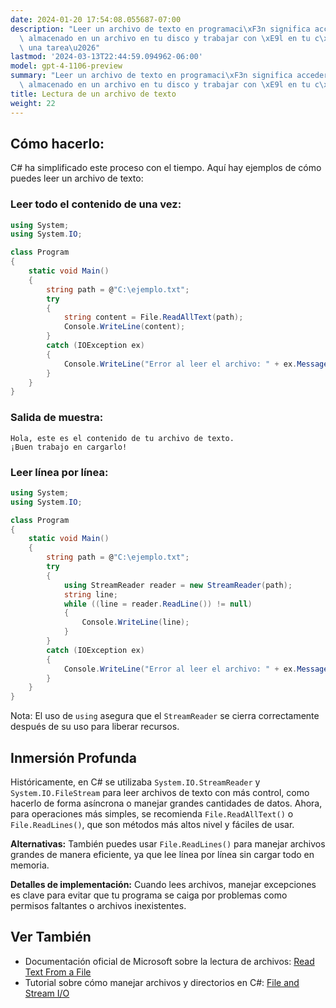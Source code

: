 ```yaml
---
date: 2024-01-20 17:54:08.055687-07:00
description: "Leer un archivo de texto en programaci\xF3n significa acceder al contenido\
  \ almacenado en un archivo en tu disco y trabajar con \xE9l en tu c\xF3digo. Es\
  \ una tarea\u2026"
lastmod: '2024-03-13T22:44:59.094962-06:00'
model: gpt-4-1106-preview
summary: "Leer un archivo de texto en programaci\xF3n significa acceder al contenido\
  \ almacenado en un archivo en tu disco y trabajar con \xE9l en tu c\xF3digo."
title: Lectura de un archivo de texto
weight: 22
---
```


## Cómo hacerlo:
C# ha simplificado este proceso con el tiempo. Aquí hay ejemplos de cómo puedes leer un archivo de texto:

### Leer todo el contenido de una vez:
```C#
using System;
using System.IO;

class Program
{
    static void Main()
    {
        string path = @"C:\ejemplo.txt";
        try
        {
            string content = File.ReadAllText(path);
            Console.WriteLine(content);
        }
        catch (IOException ex)
        {
            Console.WriteLine("Error al leer el archivo: " + ex.Message);
        }
    }
}
```

### Salida de muestra:
```
Hola, este es el contenido de tu archivo de texto.
¡Buen trabajo en cargarlo!
```

### Leer línea por línea:
```C#
using System;
using System.IO;

class Program
{
    static void Main()
    {
        string path = @"C:\ejemplo.txt";
        try
        {
            using StreamReader reader = new StreamReader(path);
            string line;
            while ((line = reader.ReadLine()) != null)
            {
                Console.WriteLine(line);
            }
        }
        catch (IOException ex)
        {
            Console.WriteLine("Error al leer el archivo: " + ex.Message);
        }
    }
}
```
Nota: El uso de `using` asegura que el `StreamReader` se cierra correctamente después de su uso para liberar recursos.

## Inmersión Profunda
Históricamente, en C# se utilizaba `System.IO.StreamReader` y `System.IO.FileStream` para leer archivos de texto con más control, como hacerlo de forma asíncrona o manejar grandes cantidades de datos. Ahora, para operaciones más simples, se recomienda `File.ReadAllText()` o `File.ReadLines()`, que son métodos más altos nivel y fáciles de usar.

**Alternativas:**
También puedes usar `File.ReadLines()` para manejar archivos grandes de manera eficiente, ya que lee línea por línea sin cargar todo en memoria.

**Detalles de implementación:**
Cuando lees archivos, manejar excepciones es clave para evitar que tu programa se caiga por problemas como permisos faltantes o archivos inexistentes.

## Ver También
- Documentación oficial de Microsoft sobre la lectura de archivos: [Read Text From a File](https://docs.microsoft.com/en-us/dotnet/standard/io/how-to-read-text-from-a-file)
- Tutorial sobre cómo manejar archivos y directorios en C#: [File and Stream I/O](https://docs.microsoft.com/en-us/dotnet/standard/io/)
